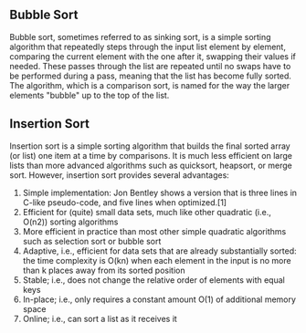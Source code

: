 ## Bubble Sort

Bubble sort, sometimes referred to as sinking sort, is a simple sorting algorithm that repeatedly steps through the input list element by element, comparing the current element with the one after it, swapping their values if needed. These passes through the list are repeated until no swaps have to be performed during a pass, meaning that the list has become fully sorted. The algorithm, which is a comparison sort, is named for the way the larger elements "bubble" up to the top of the list.

## Insertion Sort
Insertion sort is a simple sorting algorithm that builds the final sorted array (or list) one item at a time by comparisons. It is much less efficient on large lists than more advanced algorithms such as quicksort, heapsort, or merge sort. However, insertion sort provides several advantages:


1. Simple implementation: Jon Bentley shows a version that is three lines in C-like pseudo-code, and five lines when optimized.[1]
2. Efficient for (quite) small data sets, much like other quadratic (i.e., O(n2)) sorting algorithms
3. More efficient in practice than most other simple quadratic algorithms such as selection sort or bubble sort
4. Adaptive, i.e., efficient for data sets that are already substantially sorted: the time complexity is O(kn) when each element in the input is no more than k places away from its sorted position
5. Stable; i.e., does not change the relative order of elements with equal keys
6. In-place; i.e., only requires a constant amount O(1) of additional memory space
7. Online; i.e., can sort a list as it receives it
